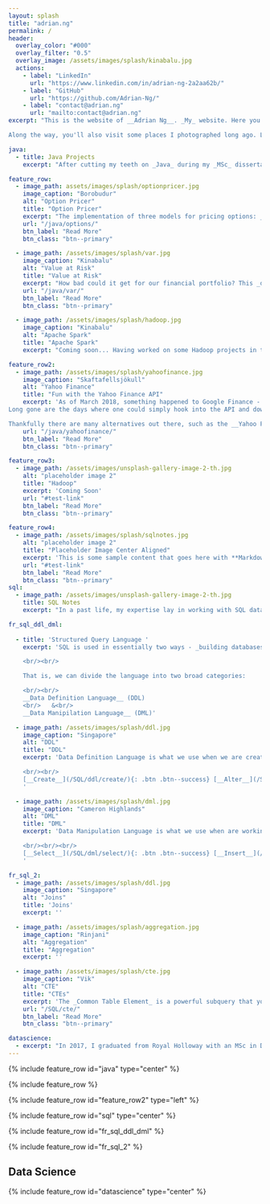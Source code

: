 ```yaml
---
layout: splash
title: "adrian.ng"
permalink: /
header:
  overlay_color: "#000"
  overlay_filter: "0.5"
  overlay_image: /assets/images/splash/kinabalu.jpg
  actions:
    - label: "LinkedIn"
      url: "https://www.linkedin.com/in/adrian-ng-2a2aa62b/"
    - label: "GitHub"
      url: "https://github.com/Adrian-Ng/"
    - label: "contact@adrian.ng"
      url: "mailto:contact@adrian.ng"
excerpt: "This is the website of __Adrian Ng__. _My_ website. Here you will see examples of my _Java projects_ and my notes on writing _SQL_. 

Along the way, you'll also visit some places I photographed long ago. Like myself, this website is very much a work in progress."

java:
  - title: Java Projects
    excerpt: "After cutting my teeth on _Java_ during my _MSc_ dissertation project, I found it stimulating and a joy to work with. Since then I have been fortifying my Java. My code makes use of, for instance, _interfaces & abstract_ classes, _Java 8 Streams_, and multithreading in the form of _callable futures_."

feature_row:
  - image_path: assets/images/splash/optionpricer.jpg
    image_caption: "Borobudur"  
    alt: "Option Pricer"
    title: "Option Pricer"
    excerpt: "The implementation of three models for pricing options: __Binomial Trees__, __Monte Carlo__ simulation, and __Black Scholes__ equations"
    url: "/java/options/"
    btn_label: "Read More"
    btn_class: "btn--primary"    

  - image_path: /assets/images/splash/var.jpg    
    image_caption: "Kinabalu"  
    alt: "Value at Risk"
    title: "Value at Risk"
    excerpt: "How bad could it get for our financial portfolio? This _dissertation project_ looks at a number of ways of estimating __VaR__."
    url: "/java/var/"
    btn_label: "Read More"
    btn_class: "btn--primary"

  - image_path: /assets/images/splash/hadoop.jpg
    image_caption: "Kinabalu"  
    alt: "Apache Spark"
    title: "Apache Spark"      
    excerpt: "Coming soon... Having worked on some Hadoop projects in the past, it should be interesting to try to translate these to Spark."

feature_row2:
  - image_path: /assets/images/splash/yahoofinance.jpg
    image_caption: "Skaftafellsjökull"  
    alt: "Yahoo Finance"
    title: "Fun with the Yahoo Finance API"
    excerpt: 'As of March 2018, something happened to Google Finance - it got taken to the __chopping board__ and is now a miserable husk of its former self!
Long gone are the days where one could simply hook into the API and download a fat, juicy csv-file of historical stock price data... or a sensible JSON of option prices.

Thankfully there are many alternatives out there, such as the __Yahoo Finance API__'
    url: "/java/yahoofinance/"
    btn_label: "Read More"
    btn_class: "btn--primary"

feature_row3:
  - image_path: /assets/images/unsplash-gallery-image-2-th.jpg
    alt: "placeholder image 2"
    title: "Hadoop"
    excerpt: 'Coming Soon'
    url: "#test-link"
    btn_label: "Read More"
    btn_class: "btn--primary"

feature_row4:
  - image_path: /assets/images/splash/sqlnotes.jpg
    alt: "placeholder image 2"
    title: "Placeholder Image Center Aligned"
    excerpt: 'This is some sample content that goes here with **Markdown** formatting. Centered with `type="center"`'
    url: "#test-link"
    btn_label: "Read More"
    btn_class: "btn--primary"
sql:
  - image_path: /assets/images/unsplash-gallery-image-2-th.jpg
    title: SQL Notes
    excerpt: "In a past life, my expertise lay in working with SQL databases and writing queries and stored procedures. During this period, I spent many occasion mentoring and educating. Here are some of my notes."  

fr_sql_ddl_dml:
  
  - title: 'Structured Query Language '
    excerpt: 'SQL is used in essentially two ways - _building databases_ and _manipulating data_. 

    <br/><br/>

    That is, we can divide the language into two broad categories:

    <br/><br/>
    __Data Definition Language__ (DDL)
    <br/>   &<br/>
    __Data Manipilation Language__ (DML)'

  - image_path: /assets/images/splash/ddl.jpg
    image_caption: "Singapore"  
    alt: "DDL"
    title: "DDL"
    excerpt: 'Data Definition Language is what we use when we are creating, altering, or dropping database objects.

    <br/><br/>
    [__Create__](/SQL/ddl/create/){: .btn .btn--success} [__Alter__](/SQL/ddl/alter/){: .btn .btn--warning} [__Drop__](/SQL/ddl/drop/){: .btn .btn--danger} [__Truncate__](/SQL/ddl/truncate/){: .btn .btn--info}    
    '

  - image_path: /assets/images/splash/dml.jpg
    image_caption: "Cameron Highlands"  
    alt: "DML"
    title: "DML"
    excerpt: 'Data Manipulation Language is what we use when are working with the data itself.

    <br/><br/><br/>
    [__Select__](/SQL/dml/select/){: .btn .btn--success} [__Insert__](/SQL/dml/insert/){: .btn .btn--warning} [__Select Into__](/SQL/dml/selectinto/){: .btn .btn--danger} [__Update__](/SQL/dml/update/){: .btn .btn--info} [__Delete__](/SQL/dml/delete/){: .btn .btn--inverse}
    '

fr_sql_2:  
  - image_path: /assets/images/splash/ddl.jpg
    image_caption: "Singapore"  
    alt: "Joins"
    title: 'Joins'
    excerpt: ''

  - image_path: /assets/images/splash/aggregation.jpg
    image_caption: "Rinjani"  
    alt: "Aggregation"
    title: "Aggregation"
    excerpt: ''

  - image_path: /assets/images/splash/cte.jpg
    image_caption: "Vik"  
    alt: "CTE"
    title: "CTEs"
    excerpt: 'The _Common Table Element_ is a powerful subquery that you can name.'
    url: "/SQL/cte/"
    btn_label: "Read More"
    btn_class: "btn--primary"

datascience:
  - excerpt: "In 2017, I graduated from Royal Holloway with an MSc in Data Science. While I have no aspirations to be a _Data Scientist_, I did enjoy the experience of writing my own implementations of algorithms such as _K Nearest Neighbours_, _Neural Networks_, and _Hierarchical Clustering_ in __R__. Also used was __MATLAB__, which no-one uses so projects worked on in this language will be added last."
---
```




{% include feature_row id="java" type="center" %}

{% include feature_row %}

{% include feature_row id="feature_row2" type="left" %}


{% include feature_row id="sql" type="center" %}

{% include feature_row id="fr_sql_ddl_dml" %}

{% include feature_row id="fr_sql_2" %}




## Data Science

{% include feature_row id="datascience" type="center" %}


